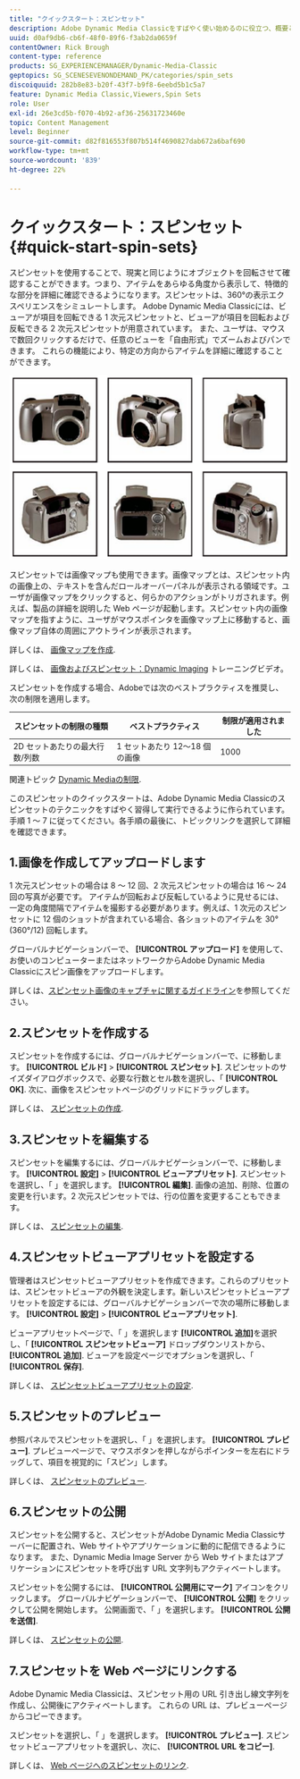 ```yaml
---
title: "クイックスタート：スピンセット"
description: Adobe Dynamic Media Classicをすばやく使い始めるのに役立つ、概要とスピンセットのクイックスタートです。
uuid: d0af9db6-cb6f-48f0-89f6-f3ab2da0659f
contentOwner: Rick Brough
content-type: reference
products: SG_EXPERIENCEMANAGER/Dynamic-Media-Classic
geptopics: SG_SCENESEVENONDEMAND_PK/categories/spin_sets
discoiquuid: 282b8e83-b20f-43f7-b9f8-6eebd5b1c5a7
feature: Dynamic Media Classic,Viewers,Spin Sets
role: User
exl-id: 26e3cd5b-f070-4b92-af36-25631723460e
topic: Content Management
level: Beginner
source-git-commit: d82f816553f807b514f4690827dab672a6baf690
workflow-type: tm+mt
source-wordcount: '839'
ht-degree: 22%

---
```


# クイックスタート：スピンセット{#quick-start-spin-sets}

スピンセットを使用することで、現実と同じようにオブジェクトを回転させて確認することができます。つまり、アイテムをあらゆる角度から表示して、特徴的な部分を詳細に確認できるようになります。スピンセットは、360°の表示エクスペリエンスをシミュレートします。 Adobe Dynamic Media Classicには、ビューアが項目を回転できる 1 次元スピンセットと、ビューアが項目を回転および反転できる 2 次元スピンセットが用意されています。 また、ユーザは、マウスで数回クリックするだけで、任意のビューを「自由形式」でズームおよびパンできます。 これらの機能により、特定の方向からアイテムを詳細に確認することができます。

![スピンセット用の画像.](/help/using/assets/spin_set.png)

スピンセットでは画像マップも使用できます。画像マップとは、スピンセット内の画像上の、テキストを含んだロールオーバーパネルが表示される領域です。ユーザが画像マップをクリックすると、何らかのアクションがトリガされます。例えば、製品の詳細を説明した Web ページが起動します。スピンセット内の画像マップを指すように、ユーザがマウスポインタを画像マップ上に移動すると、画像マップ自体の周囲にアウトラインが表示されます。

詳しくは、 [画像マップを作成](creating-image-maps.md).

詳しくは、 [画像およびスピンセット：Dynamic Imaging](https://s7d5.scene7.com/s7viewers/html5/VideoViewer.html?videoserverurl=https://s7d5.scene7.com/is/content/&amp;emailurl=https://s7d5.scene7.com/s7/emailFriend&amp;serverUrl=https://s7d5.scene7.com/is/image/&amp;config=Scene7SharedAssets/Universal_HTML5_Video&amp;contenturl=https://s7d5.scene7.com/skins/&amp;asset=S7tutorials/556_Image%20&amp;%20Spin%20Sets_converted%20renamed_Dynamic%20Imaging-AVS) トレーニングビデオ。

スピンセットを作成する場合、Adobeでは次のベストプラクティスを推奨し、次の制限を適用します。

| スピンセットの制限の種類 | ベストプラクティス | 制限が適用されました |
| --- | --- | --- |
| 2D セットあたりの最大行数/列数 | 1 セットあたり 12～18 個の画像 | 1000 |

関連トピック [Dynamic Mediaの制限](/help/using/limitations.md).

このスピンセットのクイックスタートは、Adobe Dynamic Media Classicのスピンセットのテクニックをすばやく習得して実行できるように作られています。 手順 1 ～ 7 に従ってください。各手順の最後に、トピックリンクを選択して詳細を確認できます。

## 1.画像を作成してアップロードします

1 次元スピンセットの場合は 8 ～ 12 回、2 次元スピンセットの場合は 16 ～ 24 回の写真が必要です。 アイテムが回転および反転しているように見せるには、一定の角度間隔でアイテムを撮影する必要があります。例えば、1 次元のスピンセットに 12 個のショットが含まれている場合、各ショットのアイテムを 30° (360°/12) 回転します。

グローバルナビゲーションバーで、 **[!UICONTROL アップロード]** を使用して、お使いのコンピューターまたはネットワークからAdobe Dynamic Media Classicにスピン画像をアップロードします。

詳しくは、[スピンセット画像のキャプチャに関するガイドライン](creating-spin-set.md#guidelines-for-shooting-spin-set-images)を参照してください。

## 2.スピンセットを作成する

スピンセットを作成するには、グローバルナビゲーションバーで、に移動します。 **[!UICONTROL ビルド]** > **[!UICONTROL スピンセット]**. スピンセットのサイズダイアログボックスで、必要な行数とセル数を選択し、「 **[!UICONTROL OK]**. 次に、画像をスピンセットページのグリッドにドラッグします。

詳しくは、 [スピンセットの作成](creating-spin-set.md#creating-a-spin-set).

## 3.スピンセットを編集する

スピンセットを編集するには、グローバルナビゲーションバーで、に移動します。 **[!UICONTROL 設定]** > **[!UICONTROL ビューアプリセット]**. スピンセットを選択し、「 」を選択します。 **[!UICONTROL 編集]**. 画像の追加、削除、位置の変更を行います。2 次元スピンセットでは、行の位置を変更することもできます。

詳しくは、 [スピンセットの編集](creating-spin-set.md#editing-a-spin-set).

## 4.スピンセットビューアプリセットを設定する

管理者はスピンセットビューアプリセットを作成できます。これらのプリセットは、スピンセットビューアの外観を決定します。新しいスピンセットビューアプリセットを設定するには、グローバルナビゲーションバーで次の場所に移動します。 **[!UICONTROL 設定]** > **[!UICONTROL ビューアプリセット]**.

ビューアプリセットページで、「 」を選択します **[!UICONTROL 追加]**&#x200B;を選択し、「 **[!UICONTROL スピンセットビューア]** ドロップダウンリストから、 **[!UICONTROL 追加]**. ビューアを設定ページでオプションを選択し、「 **[!UICONTROL 保存]**.

詳しくは、 [スピンセットビューアプリセットの設定](setting-spin-set-viewer-presets.md#setting-up-spin-set-viewer-presets).

## 5.スピンセットのプレビュー

参照パネルでスピンセットを選択し、「 」を選択します。 **[!UICONTROL プレビュー]**. プレビューページで、マウスボタンを押しながらポインターを左右にドラッグして、項目を視覚的に「スピン」します。

詳しくは、 [スピンセットのプレビュー](previewing-spin-set.md#previewing-a-spin-set).

## 6.スピンセットの公開

スピンセットを公開すると、スピンセットがAdobe Dynamic Media Classicサーバーに配置され、Web サイトやアプリケーションに動的に配信できるようになります。 また、Dynamic Media Image Server から Web サイトまたはアプリケーションにスピンセットを呼び出す URL 文字列もアクティベートします。

スピンセットを公開するには、 **[!UICONTROL 公開用にマーク]** アイコンをクリックします。 グローバルナビゲーションバーで、 **[!UICONTROL 公開]** をクリックして公開を開始します。 公開画面で、「 」を選択します。 **[!UICONTROL 公開を送信]**.

詳しくは、 [スピンセットの公開](publishing-spin-set.md#publishing-a-spin-set).

## 7.スピンセットを Web ページにリンクする

Adobe Dynamic Media Classicは、スピンセット用の URL 引き出し線文字列を作成し、公開後にアクティベートします。 これらの URL は、プレビューページからコピーできます。

スピンセットを選択し、「 」を選択します。 **[!UICONTROL プレビュー]**. スピンセットビューアプリセットを選択し、次に、 **[!UICONTROL URL をコピー]**.

詳しくは、 [Web ページへのスピンセットのリンク](linking-spin-set-web-page.md#linking-a-spin-set-to-a-web-page).
